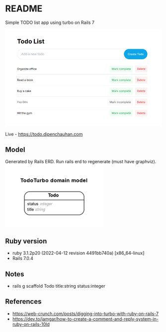 # README

Simple TODO list app using turbo on Rails 7

![Preview](preview.png)

Live - https://todo.dipenchauhan.com

## Model

Generated by Rails ERD. Run rails erd to regenerate (must have graphviz).
![ERD Diagram](erd.png)

## Ruby version

- ruby 3.1.2p20 (2022-04-12 revision 4491bb740a) [x86_64-linux]
- Rails 7.0.4

## Notes

- rails g scaffold Todo title:string status:integer

## References

- https://web-crunch.com/posts/digging-into-turbo-with-ruby-on-rails-7
- https://dev.to/jamgar/how-to-create-a-comment-and-reply-system-in-ruby-on-rails-10ld

